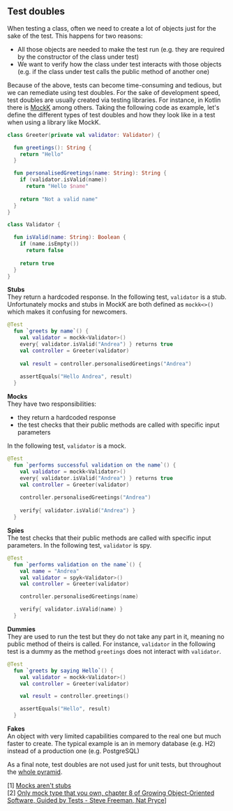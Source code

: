 ## Test doubles
When testing a class, often we need to create a lot of objects just for the sake of the test. This happens for two reasons:
* All those objects are needed to make the test run (e.g. they are required by the constructor of the class under test)
* We want to verify how the class under test interacts with those objects (e.g. if the class under test calls the public method of another one)

Because of the above, tests can become time-consuming and tedious, but we can remediate using test doubles. For the sake
of development speed, test doubles are usually created via testing libraries. For instance, in Kotlin there is
[MockK](https://mockk.io/) among others. Taking the following code as example, let's define the different types of test doubles
and how they look like in a test when using a library like MockK.

```kotlin
class Greeter(private val validator: Validator) {

  fun greetings(): String {
    return "Hello"
  }

  fun personalisedGreetings(name: String): String {
    if (validator.isValid(name))
      return "Hello $name"
    
    return "Not a valid name"
  }
}

class Validator {

  fun isValid(name: String): Boolean {
    if (name.isEmpty())
      return false
    
    return true
  }
}
```

**Stubs**  
They return a hardcoded response. In the following test, `validator` is a stub. Unfortunately mocks
and stubs in MockK are both defined as `mockk<>()` which makes it confusing for newcomers.

```kotlin
@Test
  fun `greets by name`() {
    val validator = mockk<Validator>()
    every{ validator.isValid("Andrea") } returns true
    val controller = Greeter(validator)
  
    val result = controller.personalisedGreetings("Andrea")
  
    assertEquals("Hello Andrea", result)
  }
```  

**Mocks**  
They have two responsibilities:
* they return a hardcoded response
* the test checks that their public methods are called with specific input parameters

In the following test,
`validator` is a mock.

```kotlin
@Test
  fun `performs successful validation on the name`() {
    val validator = mockk<Validator>()
    every{ validator.isValid("Andrea") } returns true
    val controller = Greeter(validator)
  
    controller.personalisedGreetings("Andrea")
  
    verify{ validator.isValid("Andrea") }
  }
```

**Spies**  
The test checks that their public methods are called with specific input parameters. In the
following test, `validator` is spy.

```kotlin
@Test
  fun `performs validation on the name`() {
    val name = "Andrea"
    val validator = spyk<Validator>()
    val controller = Greeter(validator)

    controller.personalisedGreetings(name)

    verify{ validator.isValid(name) }
  }
```
**Dummies**  
They are used to run the test but they do not take any part in it, meaning no public method of theirs is called.
For instance, `validator` in the following test is a dummy as the method `greetings` does not interact with `validator`.

```kotlin
@Test
  fun `greets by saying Hello`() {
    val validator = mockk<Validator>()
    val controller = Greeter(validator)

    val result = controller.greetings()

    assertEquals("Hello", result)
  }
```
**Fakes**  
An object with very limited capabilities compared to the real one but much faster to create. The typical example is
an in memory database (e.g. H2) instead of a production one (e.g. PostgreSQL)


As a final note, test doubles are not used just for unit tests, but throughout the [whole pyramid](#test-pyramid).

[1] [Mocks aren't stubs](https://martinfowler.com/articles/mocksArentStubs.html)  
[2] [Only mock type that you own, chapter 8 of Growing Object-Oriented Software, Guided by Tests - Steve Freeman, Nat Pryce](https://www.goodreads.com/book/show/4268826-growing-object-oriented-software-guided-by-tests)]